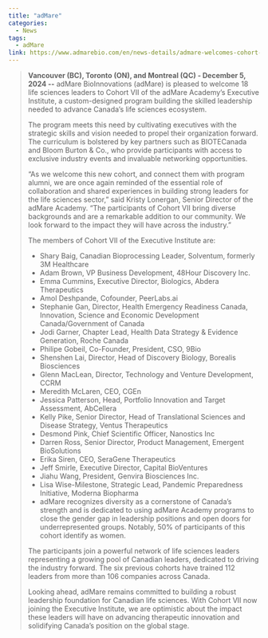 ```yaml
---
title: "adMare"
categories:
  - News
tags:
  - adMare
link: https://www.admarebio.com/en/news-details/admare-welcomes-cohort-vii-of-the-executive-institute
---
```


> **Vancouver (BC), Toronto (ON), and Montreal (QC) - December 5, 2024 --** adMare BioInnovations (adMare) is pleased to welcome 18 life sciences leaders to Cohort VII of the adMare Academy’s Executive Institute, a custom-designed program building the skilled leadership needed to advance Canada’s life sciences ecosystem.
>
> The program meets this need by cultivating executives with the strategic skills and vision needed to propel their organization forward. The curriculum is bolstered by key partners such as BIOTECanada and Bloom Burton & Co., who provide participants with access to exclusive industry events and invaluable networking opportunities.
>
> “As we welcome this new cohort, and connect them with program alumni, we are once again reminded of the essential role of collaboration and shared experiences in building strong leaders for the life sciences sector,” said Kristy Lonergan, Senior Director of the adMare Academy. “The participants of Cohort VII bring diverse backgrounds and are a remarkable addition to our community. We look forward to the impact they will have across the industry.”
>
> The members of Cohort VII of the Executive Institute are:
>
> - Shary Baig, Canadian Bioprocessing Leader, Solventum, formerly 3M Healthcare
> - Adam Brown, VP Business Development, 48Hour Discovery Inc.
> - Emma  Cummins, Executive Director, Biologics, Abdera Therapeutics
> - Amol Deshpande, Cofounder, PeerLabs.ai
> - Stephanie Gan, Director, Health Emergency Readiness Canada, Innovation, Science and Economic Development Canada/Government of Canada
> - Jodi Garner, Chapter Lead, Health Data Strategy & Evidence Generation, Roche Canada
> - Philipe Gobeil, Co-Founder, President, CSO, 9Bio
> - Shenshen Lai, Director, Head of Discovery Biology, Borealis Biosciences
> - Glenn MacLean, Director, Technology and Venture Development, CCRM
> - Meredith McLaren, CEO, CGEn
> - Jessica Patterson, Head, Portfolio Innovation and Target Assessment, AbCellera
> - Kelly Pike, Senior Director, Head of Translational Sciences and Disease Strategy, Ventus Therapeutics
> - Desmond Pink, Chief Scientific Officer, Nanostics Inc
> - Darren  Ross, Senior Director, Product Management, Emergent BioSolutions
> - Erika Siren, CEO, SeraGene Therapeutics
> - Jeff Smirle, Executive Director, Capital BioVentures
> - Jiahu Wang, President, Genvira Biosciences Inc.
> - Lisa Wise-Milestone, Strategic Lead, Pandemic Preparedness Initiative, Moderna Biopharma
> - adMare recognizes diversity as a cornerstone of Canada’s strength and is dedicated to using adMare Academy programs to close the gender gap in leadership positions and open doors for underrepresented groups. Notably, 50% of participants of this cohort identify as women.
>
> The participants join a powerful network of life sciences leaders representing a growing pool of Canadian leaders, dedicated to driving the industry forward. The six previous cohorts have trained 112 leaders from more than 106 companies across Canada.
>
> Looking ahead, adMare remains committed to building a robust leadership foundation for Canadian life sciences. With Cohort VII now joining the Executive Institute, we are optimistic about the impact these leaders will have on advancing therapeutic innovation and solidifying Canada’s position on the global stage.

